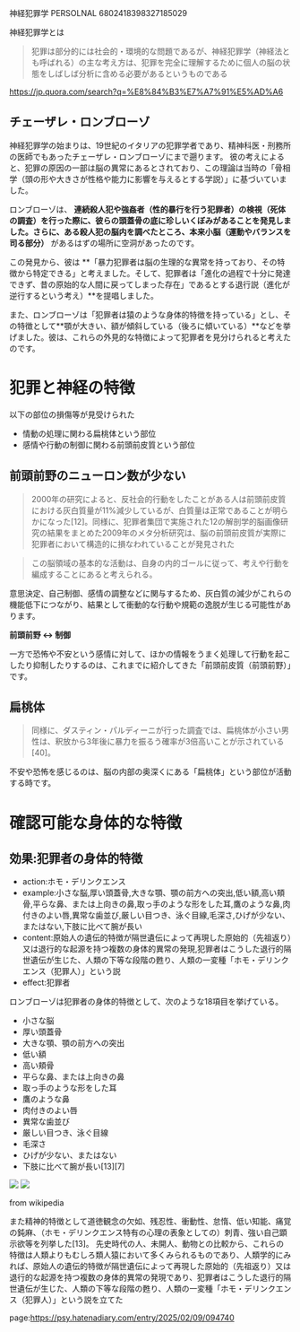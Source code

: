 神経犯罪学
PERSOLNAL
6802418398327185029



神経犯罪学とは

> 犯罪は部分的には社会的・環境的な問題であるが、神経犯罪学（神経法とも呼ばれる）の主な考え方は、犯罪を完全に理解するために個人の脳の状態をしばしば分析に含める必要があるというものである

https://jp.quora.com/search?q=%E8%84%B3%E7%A7%91%E5%AD%A6


## チェーザレ・ロンブローゾ

神経犯罪学の始まりは、19世紀のイタリアの犯罪学者であり、精神科医・刑務所の医師でもあったチェーザレ・ロンブローゾにまで遡ります。
彼の考えによると、犯罪の原因の一部は脳の異常にあるとされており、この理論は当時の「骨相学（頭の形や大きさが性格や能力に影響を与えるとする学説）」に基づいていました。

ロンブローゾは、 **連続殺人犯や強姦者（性的暴行を行う犯罪者）の検視（死体の調査）を行った際に、彼らの頭蓋骨の底に珍しいくぼみがあることを発見しました。さらに、ある殺人犯の脳内を調べたところ、本来小脳（運動やバランスを司る部分）** があるはずの場所に空洞があったのです。

この発見から、彼は **「暴力犯罪者は脳の生理的な異常を持っており、その特徴から特定できる」と考えました。そして、犯罪者は「進化の過程で十分に発達できず、昔の原始的な人間に戻ってしまった存在」であるとする退行説（進化が逆行するという考え）**を提唱しました。

また、ロンブローゾは「犯罪者は猿のような身体的特徴を持っている」とし、その特徴として**顎が大きい、額が傾斜している（後ろに傾いている）**などを挙げました。彼は、これらの外見的な特徴によって犯罪者を見分けられると考えたのです。


# 犯罪と神経の特徴

以下の部位の損傷等が見受けられた

- 情動の処理に関わる扁桃体という部位
- 感情や行動の制御に関わる前頭前皮質という部位

## 前頭前野のニューロン数が少ない

> 2000年の研究によると、反社会的行動をしたことがある人は前頭前皮質における灰白質量が11%減少しているが、白質量は正常であることが明らかになった[12]。同様に、犯罪者集団で実施された12の解剖学的脳画像研究の結果をまとめた2009年のメタ分析研究は、脳の前頭前皮質が実際に犯罪者において構造的に損なわれていることが発見された

> この脳領域の基本的な活動は、自身の内的ゴールに従って、考えや行動を編成することにあると考えられる。

意思決定、自己制御、感情の調整などに関与するため、灰白質の減少がこれらの機能低下につながり、結果として衝動的な行動や規範の逸脱が生じる可能性があります。

**前頭前野 <-> 制御**

一方で恐怖や不安という感情に対して、ほかの情報をうまく処理して行動を起こしたり抑制したりするのは、これまでに紹介してきた「前頭前皮質（前頭前野）」です。


## 扁桃体

> 同様に、ダスティン・パルディーニが行った調査では、扁桃体が小さい男性は、釈放から3年後に暴力を振るう確率が3倍高いことが示されている[40]。

不安や恐怖を感じるのは、脳の内部の奥深くにある「扁桃体」という部位が活動する時です。



# 確認可能な身体的な特徴

## 効果:犯罪者の身体的特徴

- action:ホモ・デリンクエンス
- example:小さな脳,厚い頭蓋骨,大きな顎、顎の前方への突出,低い額,高い頬骨,平らな鼻、または上向きの鼻,取っ手のような形をした耳,鷹のような鼻,肉付きのよい唇,異常な歯並び,厳しい目つき、泳ぐ目線,毛深さ,ひげが少ない、またはない,下肢に比べて腕が長い
- content:原始人の遺伝的特徴が隔世遺伝によって再現した原始的（先祖返り）又は退行的な起源を持つ複数の身体的異常の発現,犯罪者はこうした退行的隔世遺伝が生じた、人類の下等な段階の甦り、人類の一変種「ホモ・デリンクエンス（犯罪人）」という説
- effect:犯罪者

ロンブローゾは犯罪者の身体的特徴として、次のような18項目を挙げている。

- 小さな脳
- 厚い頭蓋骨
- 大きな顎、顎の前方への突出
- 低い額
- 高い頬骨
- 平らな鼻、または上向きの鼻
- 取っ手のような形をした耳
- 鷹のような鼻
- 肉付きのよい唇
- 異常な歯並び
- 厳しい目つき、泳ぐ目線
- 毛深さ
- ひげが少ない、またはない
- 下肢に比べて腕が長い[13][7]

<img src="https://upload.wikimedia.org/wikipedia/commons/thumb/f/f7/L%27uomo_delinquente%2C_1897_Tipi_di_delinquenti_%284157824444%29.jpg/400px-L%27uomo_delinquente%2C_1897_Tipi_di_delinquenti_%284157824444%29.jpg">

<img src="https://upload.wikimedia.org/wikipedia/commons/thumb/6/63/L%27uomo_delinquente%2C_1897_%22Tipi_di_delinquenti_italiani...%22_%284157827328%29.jpg/400px-L%27uomo_delinquente%2C_1897_%22Tipi_di_delinquenti_italiani...%22_%284157827328%29.jpg">

from wikipedia

また精神的特徴として道徳観念の欠如、残忍性、衝動性、怠惰、低い知能、痛覚の鈍麻、（ホモ・デリンクエンス特有の心理の表象としての）刺青、強い自己顕示欲等を列挙した[13]。
先史時代の人、未開人、動物との比較から、これらの特徴は人類よりもむしろ類人猿において多くみられるものであり、人類学的にみれば、原始人の遺伝的特徴が隔世遺伝によって再現した原始的（先祖返り）又は退行的な起源を持つ複数の身体的異常の発現であり、犯罪者はこうした退行的隔世遺伝が生じた、人類の下等な段階の甦り、人類の一変種「ホモ・デリンクエンス（犯罪人）」という説を立てた





page:https://psy.hatenadiary.com/entry/2025/02/09/094740
